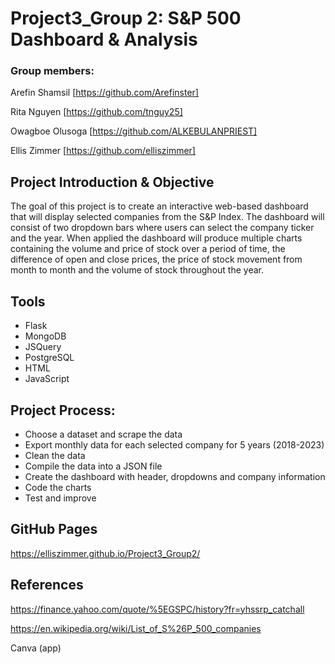# Project3_Group 2: S&P 500 Dashboard & Analysis
### Group members: 
Arefin Shamsil [https://github.com/Arefinster]

Rita Nguyen [https://github.com/tnguy25]

Owagboe Olusoga [https://github.com/ALKEBULANPRIEST]

Ellis Zimmer [https://github.com/elliszimmer]

## Project Introduction & Objective
The goal of this project is to create an interactive web-based dashboard that will display selected companies from the S&P Index. The dashboard will consist of two dropdown bars where users can select the company ticker and the year. When applied the dashboard will produce multiple charts containing the volume and price of stock over a period of time, the difference of open and close prices, the price of stock movement from month to month and the volume of stock throughout the year.

## Tools
- Flask
- MongoDB
- JSQuery
- PostgreSQL
- HTML
- JavaScript

## Project Process: 
-	Choose a dataset and scrape the data
-	Export monthly data for each selected company for 5 years (2018-2023)
-	Clean the data 
-	Compile the data into a JSON file
-	Create the dashboard with header, dropdowns and company information
-	Code the charts
-	Test and improve

## GitHub Pages
https://elliszimmer.github.io/Project3_Group2/

## References
https://finance.yahoo.com/quote/%5EGSPC/history?fr=yhssrp_catchall 

https://en.wikipedia.org/wiki/List_of_S%26P_500_companies

Canva (app)
